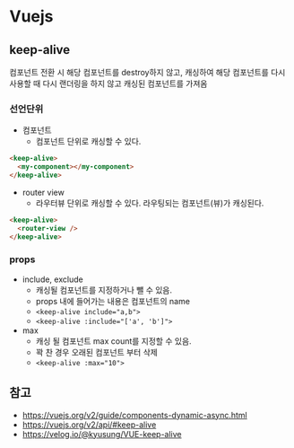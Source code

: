 # Vuejs

## keep-alive

컴포넌트 전환 시 해당 컴포넌트를 destroy하지 않고, 캐싱하여 해당 컴포넌트를 다시 사용할 때 다시 랜더링을 하지 않고 캐싱된 컴포넌트를 가져옴

### 선언단위

* 컴포넌트
  * 컴포넌트 단위로 캐싱할 수 있다.

```html
<keep-alive>
  <my-component></my-component>
</keep-alive>
```

* router view
  * 라우터뷰 단위로 캐싱할 수 있다. 라우팅되는 컴포넌트(뷰)가 캐싱된다.

```html
<keep-alive>
  <router-view />
</keep-alive>
```

### props

* include, exclude
  * 캐싱될 컴포넌트를 지정하거나 뺄 수 있음.
  * props 내에 들어가는 내용은 컴포넌트의 name
  * `<keep-alive include="a,b">`
  * `<keep-alive :include="['a', 'b']">`
* max
  * 캐싱 될 컴포넌트 max count를 지정할 수 있음.
  * 꽉 찬 경우 오래된 컴포넌트 부터 삭제
  * `<keep-alive :max="10">`

## 참고

* https://vuejs.org/v2/guide/components-dynamic-async.html
* https://vuejs.org/v2/api/#keep-alive
* https://velog.io/@kyusung/VUE-keep-alive
